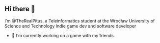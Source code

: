 ## Hi there 👋
I’m @TheRealPitus, a Teleinformatics student at the Wrocław University of Science and Technology
Indie game dev and software developer
- 🔭 I’m currently working on a game with my friends.

<!--
**PiotrCipior/PiotrCipior** is a ✨ _special_ ✨ repository because its `README.md` (this file) appears on your GitHub profile.

Here are some ideas to get you started:

 ...
- 🌱 I’m currently learning ...
- 👯 I’m looking to collaborate on ...
- 🤔 I’m looking for help with ...
- 💬 Ask me about ...
- 📫 How to reach me: ...
- 😄 Pronouns: ...
- ⚡ Fun fact: ...
-->
